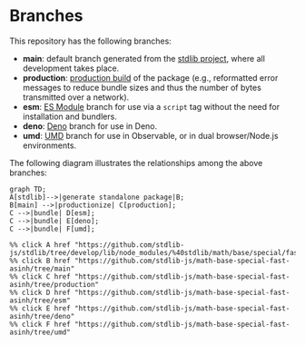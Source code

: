 <!--

@license Apache-2.0

Copyright (c) 2022 The Stdlib Authors.

Licensed under the Apache License, Version 2.0 (the "License");
you may not use this file except in compliance with the License.
You may obtain a copy of the License at

    http://www.apache.org/licenses/LICENSE-2.0

Unless required by applicable law or agreed to in writing, software
distributed under the License is distributed on an "AS IS" BASIS,
WITHOUT WARRANTIES OR CONDITIONS OF ANY KIND, either express or implied.
See the License for the specific language governing permissions and
limitations under the License.

-->

# Branches

This repository has the following branches:

-   **main**: default branch generated from the [stdlib project][stdlib-url], where all development takes place.
-   **production**: [production build][production-url] of the package (e.g., reformatted error messages to reduce bundle sizes and thus the number of bytes transmitted over a network).
-   **esm**: [ES Module][esm-url] branch for use via a `script` tag without the need for installation and bundlers.
-   **deno**: [Deno][deno-url] branch for use in Deno.
-   **umd**: [UMD][umd-url] branch for use in Observable, or in dual browser/Node.js environments.

The following diagram illustrates the relationships among the above branches:

```mermaid
graph TD;
A[stdlib]-->|generate standalone package|B;
B[main] -->|productionize| C[production];
C -->|bundle| D[esm];
C -->|bundle| E[deno];
C -->|bundle| F[umd];

%% click A href "https://github.com/stdlib-js/stdlib/tree/develop/lib/node_modules/%40stdlib/math/base/special/fast/asinh"
%% click B href "https://github.com/stdlib-js/math-base-special-fast-asinh/tree/main"
%% click C href "https://github.com/stdlib-js/math-base-special-fast-asinh/tree/production"
%% click D href "https://github.com/stdlib-js/math-base-special-fast-asinh/tree/esm"
%% click E href "https://github.com/stdlib-js/math-base-special-fast-asinh/tree/deno"
%% click F href "https://github.com/stdlib-js/math-base-special-fast-asinh/tree/umd"
```

[stdlib-url]: https://github.com/stdlib-js/stdlib/tree/develop/lib/node_modules/%40stdlib/math/base/special/fast/asinh
[production-url]: https://github.com/stdlib-js/math-base-special-fast-asinh/tree/production
[deno-url]: https://github.com/stdlib-js/math-base-special-fast-asinh/tree/deno
[umd-url]: https://github.com/stdlib-js/math-base-special-fast-asinh/tree/umd
[esm-url]: https://github.com/stdlib-js/math-base-special-fast-asinh/tree/esm